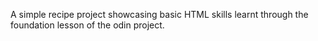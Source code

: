 A simple recipe project showcasing basic HTML skills learnt through the foundation lesson of the odin project.